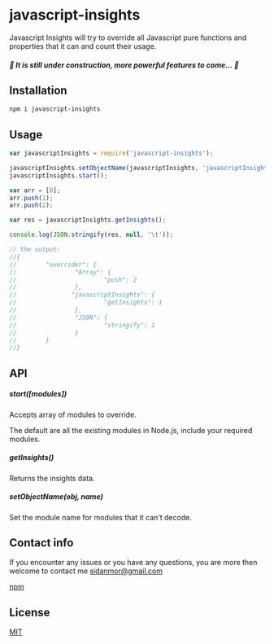 # javascript-insights
Javascript Insights will try to override all Javascript pure functions and properties that it can and count their usage. 

##### :construction: It is still under construction, more powerful features to come... :construction:

## Installation
``` sh
npm i javascript-insights
```

## Usage
```js
var javascriptInsights = require('javascript-insights');

javascriptInsights.setObjectName(javascriptInsights, 'javascriptInsights');
javascriptInsights.start();

var arr = [0];
arr.push(1);
arr.push(2);

var res = javascriptInsights.getInsights();

console.log(JSON.stringify(res, null, '\t'));

// the output:
//{
//        "overrider": {
//                "Array": {
//                        "push": 2
//                },
//               "javascriptInsights": {
//                        "getInsights": 1
//                },
//                "JSON": {
//                        "stringify": 1
//                }
//        }
//}

```

## API

##### start([modules])

Accepts array of modules to override.

The default are all the existing modules in Node.js, include your required modules.

##### getInsights()

Returns the insights data.

##### setObjectName(obj, name)

Set the module name for modules that it can't decode.

## Contact info

If you encounter any issues or you have any questions, you are more then welcome to contact me sidanmor@gmail.com 

[npm](https://www.npmjs.com/package/javascript-insights)

## License

[MIT](https://opensource.org/licenses/MIT)

<!-- badge URLs -->
[npm-url]: https://npmjs.org/package/input
[npm-image]: https://img.shields.io/npm/v/input.svg?style=flat-square

[depstat-url]: https://david-dm.org/callumlocke/input
[depstat-image]: https://img.shields.io/david/callumlocke/input.svg?style=flat-square

[devdepstat-url]: https://david-dm.org/callumlocke/input#info=devDependencies
[devdepstat-image]: https://img.shields.io/david/dev/callumlocke/input.svg?style=flat-square&label=devDeps
